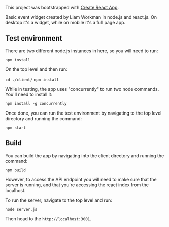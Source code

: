 This project was bootstrapped with [Create React App](https://github.com/facebookincubator/create-react-app).

Basic event widget created by Liam Workman in node.js and react.js. On desktop it's a widget, while on mobile it's a full page app.

## Test environment

There are two different node.js instances in here, so you will need to run:

`npm install`

On the top level and then run:

`cd ./client/`
`npm install`

While in testing, the app uses "concurrently" to run two node commands. You'll need to install it:

`npm install -g concurrently`

Once done, you can run the test environment by navigating to the top level directory and running the command:

`npm start`

## Build

You can build the app by navigating into the client directory and running the command:

`npm build`

However, to access the API endpoint you will need to make sure that the server is running,
and that you're accessing the react index from the localhost.

To run the server, navigate to the top level and run:

`node server.js`

Then head to the `http://localhost:3001`.